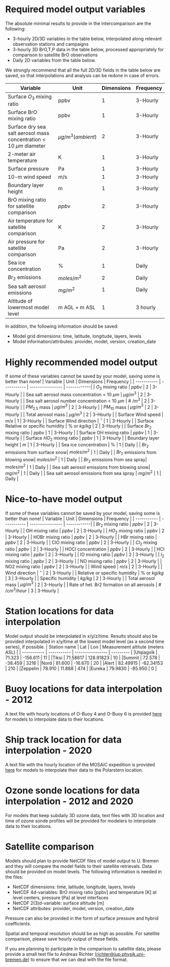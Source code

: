 # Required model output variables
The absolute minimal results to provide in the intercomparison are the following:
- 3-hourly 2D/3D variables in the table below, interpolated along relevant observation stations and campaigns
- 3-hourly 3D BrO,T,P data in the table below, processed appropriately for comparison to satellite BrO observations
- Daily 2D variables from the table below.

We strongly recommend that all the full 2D/3D fields in the table below are saved, so that interpolations and analysis can be redone in case of errors.

| Variable      | Unit | Dimensions | Frequency |
| ----------- | ----------- | ---------------- | ------------|
| Surface $O_3$ mixing ratio | ppbv | 1 | 3-Hourly |
| Surface BrO mixing ratio | ppbv | 1 | 3-Hourly |
| Surface dry sea salt aerosol mass concentration < 10 ${\mu}m$ diameter | $\mu g/m^{3} (ambient)$ | 2 | 3-Hourly |
| 2-meter air temperature | K | 1 | 3-Hourly |
| Surface pressure | Pa | 1 | 3-Hourly |
| 10-m wind speed | m/s | 1 | 3-Hourly |
| Boundary layer height | m | 1 | 3-Hourly |
| BrO mixing ratio for satellite comparison | $ppbv$ | 2 | 3-Hourly |
| Air temperature for satellite comparison | K | 2 | 3-Hourly |
| Air pressure for satellite comparison | Pa | 2 | 3-Hourly |
| Sea ice concentration | \% | 1 | Daily |
| $Br_2$ emissions| $moles/m^{2}$ | 2 | Daily |
| Sea salt aerosol emissions| $mg/m^{2}$ | 1 | Daily |
| Altitude of lowermost model level | m AGL + m ASL| 1 | 3 hourly |

In addition, the following information should be saved:
- Model grid dimensions: time, latitude, longitude, layers, levels
- Model information/attributes: provider, model, version, creation_date

# Highly recommended model output
If some of these variables cannot be saved by your model, saving some is better than none!
| Variable      | Unit | Dimensions | Frequency |
| ----------- | ----------- | ---------------- | ------------|
| $O_3$ mixing ratio | $ppbv$ | 2 | 3-Hourly |
| Sea salt aerosol mass concentration < 10 ${\mu}m$ | $\mu g/m^{3}$ | 2 | 3-Hourly |
| Sea salt aerosol number concentration < 10 ${\mu}m$ | \# $/m^{3}$ | 2 | 3-Hourly |
| $PM_{2.5}$ mass  | ${\mu}g/m^{3}$ | 2 | 3-Hourly |
| $PM_{10}$  mass | ${\mu}g/m^{3}$ | 2 | 3-Hourly |
| Total aerosol mass | ${\mu}g/m^{3}$ | 2 | 3-Hourly |
| Surface Wind speed | $m/s$ | 1 | 3-Hourly |
| Surface Wind direction | $^\circ$ | 1 | 3-Hourly |
| Surface Relative or specific humidity | \% or $kg/kg$ | 2 | 3-Hourly |
| Surface $Br_2$ mixing ratio | $ppbv$ | 1 | 3-Hourly |
| Surface OH mixing ratio | $ppbv$ | 1 | 3-Hourly |
| Surface $HO_2$ mixing ratio | $ppbv$ | 1 | 3-Hourly |
| Boundary layer height | $m$ | 1 | 3-Hourly |
| Sea ice concentration | \% | 1 | Daily |
| $Br_2$ emissions from surface snow| $moles/m^{2}$ | 1 | Daily |
| $Br_2$ emissions from blowing snow| $moles/m^{2}$ | 1 | Daily |
| $Br_2$ emissions from sea spray| $moles/m^{2}$ | 1 | Daily |
| Sea salt aerosol emissions from blowing snow| $mg/m^{2}$ | 1 | Daily |
| Sea salt aerosol emissions from sea spray | $mg/m^{2}$ | 1 | Daily |

# Nice-to-have model output
If some of these variables cannot be saved by your model, saving some is better than none!
| Variable      | Unit | Dimensions | Frequency |
| ----------- | ----------- | ---------------- | ------------|
| $Br_2$ mixing ratio | $ppbv$ | 2 | 3-Hourly |
| OH mixing ratio | $ppbv$ | 2 | 3-Hourly |
| $HO_2$ mixing ratio | $ppbv$ | 2 | 3-Hourly |
| HOBr mixing ratio | $ppbv$ | 2 | 3-Hourly |
| HBr mixing ratio | $ppbv$ | 2 | 3-Hourly |
| ClO mixing ratio | $ppbv$ | 2 | 3-Hourly |
| $Cl_2$ mixing ratio | $ppbv$ | 2 | 3-Hourly |
| HOCl concentration | $ppbv$ | 2 | 3-Hourly |
| HCl mixing ratio | $ppbv$ | 2 | 3-Hourly |
| IO mixing ratio | $ppbv$ | 2 | 3-Hourly |
| $I_2$ mixing ratio | $ppbv$ | 2 | 3-Hourly |
| NO mixing ratio | $ppbv$ | 2 | 3-Hourly |
| NO2 mixing ratio | $ppbv$ | 2 | 3-Hourly |
| Wind speed | $m/s$ | 2 | 3-Hourly |
| Wind direction | $^\circ$ | 2 | 3-Hourly |
| Relative or specific humidity | \% or $kg/kg$ | 3 | 3-Hourly |
| Specific humidity | $kg/kg$ | 2 | 3-Hourly |
| Total aerosol mass | ${\mu}g/m^{3}$ | 2 | 3-Hourly |
| Rate of het. Br2 formation on all aerosols | \# $/cm^{3}/hour$ | 3 | 3-Hourly |


# Station locations for data interpolation
Model output should be interpolated in x/y/z/time. Results should also be provided  interpolated in x/y/time at the lowest model level (as a second time series), if possible.
| Station name      | Lat | Lon | Measurement altitute (meters ASL) |
| ----------- | ----------- | ---------------- | ---------  |
|Utqiagvik    | 71.323 |  -156.611 | 11 |
|Tiksi  | 71.58617 | 128.91823 | 10 |
|Summit | 72.578 | -38.459 | 3216 |
|Nord  | 81.600 | -16.670 | 20 |
|Alert | 82.49915 | -62.34153 | 210 |
|Zeppelin | 78.910  | 11.888 | 474 |
|Eureka | 79.9830 | -85.950 | 0 |

# Buoy locations for data interpolation - 2012
A text file with hourly locations of O-Buoy 4 and O-Buoy 6 is provided [here](O-buoys_track_B4_B6_Spring2012.txt) for models to interpolate data to their locations.

# Ship track location for data interpolation - 2020 
A text file with the hourly location of the MOSAiC expedition is provided [here](Shiptrack_Polarstern_MOSAiC_Spring2020.txt) for models to interpolate their data to the Polarstern location.

# Ozone sonde locations for data interpolation - 2012 and 2020
For models that keep subdaily 3D ozone data, text files with 3D location and time of ozone sonde profiles will be provided for modelers to interpolate data to their locations. 

# Satellite comparison
Models should plan to provide NetCDF files of model output to U. Bremen and they will compare the model fields to their satellite retrievals. Data should be provided on model levels. The following information is needed in the files:
 
- NetCDF dimensions: time, latitude, longitude, layers, levels
- NetCDF 4d-variables: BrO mixing ratio [ppbv] and temperature [K] at level centers, pressure [Pa] at level interfaces
- NetCDF 2(3)d-variable: surface altitude [m]
- NetCDF attributes: provider, model, version, creation_date

Pressure can also be provided in the form of surface pressure and hybrid coefficients.

Spatial and temporal resolution should be as high as possible. For satellite comparison, please save hourly output of these fields.

If you are planning to participate in the comparison to satellite data, please provide a small test file to Andreas Richter (richter@iup.physik.uni-bremen.de) to ensure that we can deal with the file format.
